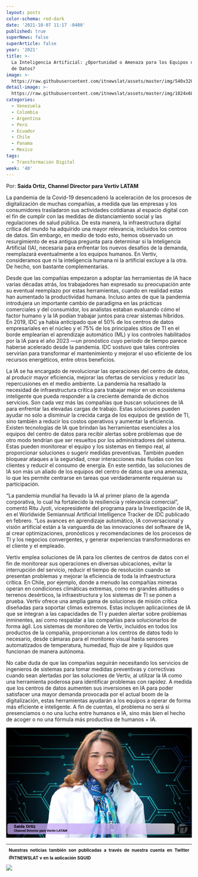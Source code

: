 ```yaml
---
layout: posts
color-schema: red-dark
date: '2021-10-07 11:17 -0400'
published: true
superNews: false
superArticle: false
year: '2021'
title: >-
  La Inteligencia Artificial: ¿Oportunidad o Amenaza para los Equipos de Centros
  de Datos?
image: >-
  https://raw.githubusercontent.com/itnewslat/assets/master/img/540x320/Saida-Ortiz-p.jpg
detail-image: >-
  https://raw.githubusercontent.com/itnewslat/assets/master/img/1024x680/Saida-Ortiz-g.jpg
categories:
  - Venezuela
  - Colombia
  - Argentina
  - Perú
  - Ecuador
  - Chile
  - Panama
  - Mexico
tags:
  - Transformación Digital
week: '40'
---
```

Por: **Saida Ortiz, Channel Director para Vertiv LATAM**
 
La pandemia de la Covid-19 desencadenó la aceleración de los procesos de digitalización de muchas compañías, a medida que las empresas y los consumidores trasladaron sus actividades cotidianas al espacio digital con el fin de cumplir con las medidas de distanciamiento social y las regulaciones de salud pública. De esta manera, la infraestructura digital crítica del mundo ha adquirido una mayor relevancia, incluidos los centros de datos. Sin embargo, en medio de todo esto, hemos observado un resurgimiento de esa antigua pregunta para determinar si la Inteligencia Artificial (IA), necesaria para enfrentar los nuevos desafíos de la demanda, reemplazará eventualmente a los equipos humanos. En Vertiv, consideramos que ni la inteligencia humana ni la artificial excluye a la otra. De hecho, son bastante complementarias.

Desde que las compañías empezaron a adoptar las herramientas de IA hace varias décadas atrás, los trabajadores han expresado su preocupación ante su eventual reemplazo por estas herramientas, cuando en realidad estas han aumentado la productividad humana. Incluso antes de que la pandemia introdujera un importante cambio de paradigma en las prácticas comerciales y del consumidor, los analistas estaban evaluando cómo el factor humano y la IA podían trabajar juntos para crear sistemas híbridos. En 2019, IDC ya había anticipado que el 50% de los centros de datos empresariales en el núcleo y el 75% de los principales sitios de TI en el borde emplearían el aprendizaje automático (ML) y los controles habilitados por la IA para el año 2023 —un pronóstico cuyo periodo de tiempo parece haberse acelerado desde la pandemia. IDC sostuvo que tales controles servirían para transformar el mantenimiento y mejorar el uso eficiente de los recursos energéticos, entre otros beneficios.

La IA se ha encargado de revolucionar las operaciones del centro de datos, al producir mayor eficiencia, mejorar las ofertas de servicios y reducir las repercusiones en el medio ambiente. La pandemia ha resaltado la necesidad de infraestructura crítica para trabajar mejor en un ecosistema inteligente que pueda responder a la creciente demanda de dichos servicios. Son cada vez más las compañías que buscan soluciones de IA para enfrentar las elevadas cargas de trabajo. Estas soluciones pueden ayudar no solo a disminuir la crecida carga de los equipos de gestión de TI, sino también a reducir los costos operativos y aumentar la eficiencia.
Existen tecnologías de IA que brindan las herramientas esenciales a los equipos del centro de datos para recibir alertas sobre problemas que de otro modo tendrían que ser resueltos por los administradores del sistema. Estas pueden monitorear el equipo y los sistemas en tiempo real, al proporcionar soluciones o sugerir medidas preventivas. También pueden bloquear ataques a la seguridad, crear interacciones más fluidas con los clientes y reducir el consumo de energía. En este sentido, las soluciones de IA son más un aliado de los equipos del centro de datos que una amenaza, lo que les permite centrarse en tareas que verdaderamente requieran su participación.

“La pandemia mundial ha llevado la IA al primer plano de la agenda corporativa, lo cual ha fortalecido la resiliencia y relevancia comercial”, comentó Ritu Jyoti, vicepresidente del programa para la Investigación de IA, en el Worldwide Semiannual Artificial Intelligence Tracker de IDC publicado en febrero. “Los avances en aprendizaje automático, IA conversacional y visión artificial están a la vanguardia de las innovaciones del software de IA, al crear optimizaciones, pronósticos y recomendaciones de los procesos de TI y los negocios convergentes, y generar experiencias transformadoras en el cliente y el empleado.

Vertiv emplea soluciones de IA para los clientes de centros de datos con el fin de monitorear sus operaciones en diversas ubicaciones, evitar la interrupción del servicio, reducir el tiempo de resolución cuando se presentan problemas y mejorar la eficiencia de toda la infraestructura crítica. En Chile, por ejemplo, donde a menudo las compañías mineras operan en condiciones climáticas extremas, como en grandes altitudes o terrenos desérticos, la infraestructura y los sistemas de TI se ponen a prueba. Vertiv ofrece una amplia gama de soluciones de misión crítica diseñadas para soportar climas extremos. Estas incluyen aplicaciones de IA que se integran a las capacidades de TI y pueden alertar sobre problemas inminentes, así como respaldar a las compañías para solucionarlos de forma ágil. Los sistemas de monitoreo de Vertiv, incluidos en todos los productos de la compañía, proporcionan a los centros de datos todo lo necesario, desde cámaras para el monitoreo visual hasta sensores automatizados de temperatura, humedad, flujo de aire y líquidos que funcionan de manera autónoma.

No cabe duda de que las compañías seguirán necesitando los servicios de ingenieros de sistemas para tomar medidas preventivas y correctivas cuando sean alertadas por las soluciones de Vertiv, al utilizar la IA como una herramienta poderosa para identificar problemas con rapidez. A medida que los centros de datos aumenten sus inversiones en IA para poder satisfacer una mayor demanda provocada por el actual boom de la digitalización, estas herramientas ayudarán a los equipos a operar de forma más eficiente e inteligente. A fin de cuentas, el problema no será si presenciamos o no una lucha entre humanos e IA, sino más bien el hecho de acoger o no una fórmula más productiva de humanos + IA.

![](https://raw.githubusercontent.com/itnewslat/assets/master/img/540x320/Saida-Ortiz-p.jpg)

<table style="height: 42px;" width="569">
<tbody>
<tr>
<td style="text-align: justify;"><sub><strong>Nuestras noticias también son publicadas a través de nuestra cuenta en Twitter <a href="https://twitter.com/itnewslat?lang=es">@ITNEWSLAT</a> y en la aplicación <a href="https://squidapp.co/en/">SQUID</a></strong></sub></td>
</tr>
</tbody>
</table>

<img src="https://tracker.metricool.com/c3po.jpg?hash=56f88a41e39ab42c063cc51676587a04"/>


